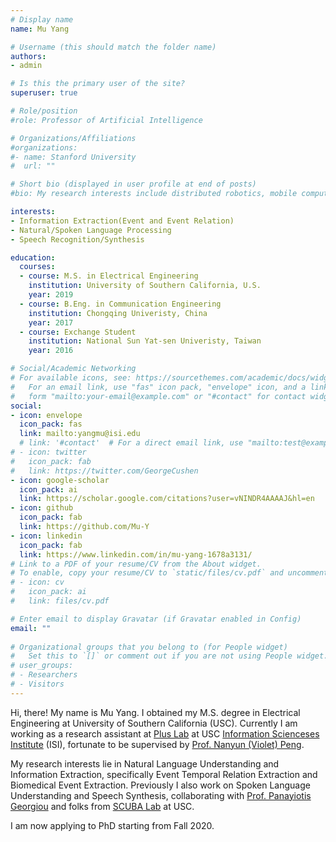 ```yaml
---
# Display name
name: Mu Yang

# Username (this should match the folder name)
authors:
- admin

# Is this the primary user of the site?
superuser: true

# Role/position
#role: Professor of Artificial Intelligence

# Organizations/Affiliations
#organizations:
#- name: Stanford University
#  url: ""

# Short bio (displayed in user profile at end of posts)
#bio: My research interests include distributed robotics, mobile computing and programmable matter.

interests:
- Information Extraction(Event and Event Relation)
- Natural/Spoken Language Processing
- Speech Recognition/Synthesis

education:
  courses:
  - course: M.S. in Electrical Engineering
    institution: University of Southern California, U.S.
    year: 2019
  - course: B.Eng. in Communication Engineering
    institution: Chongqing Univeristy, China
    year: 2017
  - course: Exchange Student
    institution: National Sun Yat-sen Univeristy, Taiwan
    year: 2016

# Social/Academic Networking
# For available icons, see: https://sourcethemes.com/academic/docs/widgets/#icons
#   For an email link, use "fas" icon pack, "envelope" icon, and a link in the
#   form "mailto:your-email@example.com" or "#contact" for contact widget.
social:
- icon: envelope
  icon_pack: fas
  link: mailto:yangmu@isi.edu
  # link: '#contact'  # For a direct email link, use "mailto:test@example.org".
# - icon: twitter
#   icon_pack: fab
#   link: https://twitter.com/GeorgeCushen
- icon: google-scholar
  icon_pack: ai
  link: https://scholar.google.com/citations?user=vNINDR4AAAAJ&hl=en
- icon: github
  icon_pack: fab
  link: https://github.com/Mu-Y
- icon: linkedin
  icon_pack: fab
  link: https://www.linkedin.com/in/mu-yang-1678a3131/
# Link to a PDF of your resume/CV from the About widget.
# To enable, copy your resume/CV to `static/files/cv.pdf` and uncomment the lines below.  
# - icon: cv
#   icon_pack: ai
#   link: files/cv.pdf

# Enter email to display Gravatar (if Gravatar enabled in Config)
email: ""
  
# Organizational groups that you belong to (for People widget)
#   Set this to `[]` or comment out if you are not using People widget.  
# user_groups:
# - Researchers
# - Visitors
---
```


Hi, there! My name is Mu Yang. I obtained my M.S. degree in Electrical Engineering at University of Southern California (USC). Currently I am working as a research assistant at [Plus Lab](https://www.cs.jhu.edu/~npeng/group.html)  at USC [Information Scienceses Institute](https://www.isi.edu/research_groups/nlg/home) (ISI), fortunate to be supervised by [Prof. Nanyun (Violet) Peng](https://www.cs.jhu.edu/~npeng/).

My research interests lie in Natural Language Understanding and Information Extraction, specifically Event Temporal Relation Extraction and Biomedical Event Extraction. Previously I also work on Spoken Language Understanding and Speech Synthesis, collaborating with [Prof. Panayiotis Georgiou](http://scuba.usc.edu/panos) and folks from [SCUBA Lab](http://scuba.usc.edu/) at USC.

I am now applying to PhD starting from Fall 2020.


